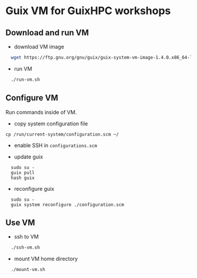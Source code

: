 # Guix VM for GuixHPC workshops

## Download and run VM

* download VM image

```bash
  wget https://ftp.gnu.org/gnu/guix/guix-system-vm-image-1.4.0.x86_64-linux.qcow2
```

* run VM

```bash
  ./run-vm.sh
```

## Configure VM

Run commands inside of VM.

* copy system configuration file

```
cp /run/current-system/configuration.scm ~/
```

* enable SSH in `configurations.scm`

* update guix

```
  sudo su -
  guix pull
  hash guix
```

* reconfigure guix

```
  sudo su -
  guix system reconfigure ./configuration.scm
```

## Use VM

* ssh to VM

```bash
  ./ssh-vm.sh
```

* mount VM home directory

```bash
  ./mount-vm.sh
```

